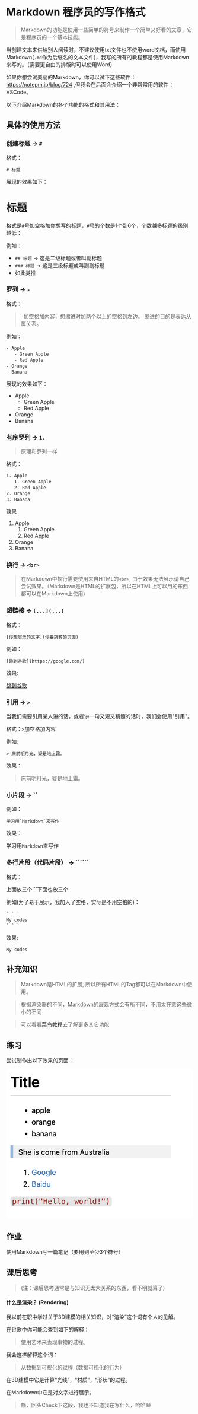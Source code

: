 
# Markdown 程序员的写作格式

> Markdown的功能是使用一些简单的符号来制作一个简单又好看的文章，它是程序员的一个基本技能。

当创建文本来供给别人阅读时，不建议使用txt文件也不使用word文档，而使用Markdown(`.md`作为后缀名的文本文件)，我写的所有的教程都是使用Markdown来写的。（需要更自由的排版时可以使用Word）

如果你想尝试美丽的Markdown，你可以试下这些软件：https://notepm.jp/blog/724 ,但我会在后面会介绍一个非常常用的软件：VSCode。

以下介绍Markdown的各个功能的格式和其用法：

## 具体的使用方法

### 创建标题 -> `#`

格式：

`# 标题`

展现的效果如下：

# 标题


格式是`#`号加空格加你想写的标题，`#`号的个数是1个到6个，个数越多标题的级别越低：

例如：

- `## 标题` -> 这是二级标题或者叫副标题
- `### 标题` -> 这是三级标题或叫副副标题
- 如此类推

### 罗列 -> `-`

格式：

> `-`加空格加内容，想缩进时加两个以上的空格到左边。
> 缩进的目的是表达从属关系。

例如：

```
- Apple
   - Green Apple
   - Red Apple
- Orange
- Banana
```

展现的效果如下：

- Apple
   - Green Apple
   - Red Apple
- Orange
- Banana

### 有序罗列 -> `1.`

> 原理和罗列一样

格式：

```
1. Apple
   1. Green Apple
   2. Red Apple
2. Orange
3. Banana
```

效果

1. Apple
   1. Green Apple
   2. Red Apple
2. Orange
3. Banana

### 换行 -> `<br>`

> 在Markdown中换行需要使用来自HTML的`<br>`, 由于效果无法展示请自己尝试效果。（Markdown是HTML的扩展包，所以在HTML上可以用的东西都可以在Markdown上使用）

### 超链接 -> `[...](...)`

格式：

```
[你想展示的文字](你要跳转的页面)
```

例如：

```
[跳到谷歌](https://google.com/)
```

效果:

[跳到谷歌](https://google.com/)

### 引用 -> `>`

当我们需要引用某人讲的话，或者讲一句又短又精髓的话时，我们会使用"引用"。

格式：`>`加空格加内容

例如:

```
> 床前明月光，疑是地上霜。
```

效果：

> 床前明月光，疑是地上霜。

### 小片段 -> ``

例如：

```
学习用`Markdown`来写作
```

效果：

学习用`Markdown`来写作

### 多行片段（代码片段） -> ``````

格式：

上面放三个```下面也放三个

例如(为了易于展示，我加入了空格，实际是不用空格的)：

```
` ` `
My codes
` ` `
```

效果:

```
My codes
```

## 补充知识

> Markdown是HTML的扩展, 所以所有HTML的Tag都可以在Markdown中使用。

> 根据渲染器的不同，Markdown的展现方式会有所不同，不用太在意这些微小的不同

> 可以看看[菜鸟教程](https://www.runoob.com/markdown/md-title.html)去了解更多其它功能



## 练习

尝试制作出以下效果的页面：

![](/images/markdown_training.png)

## 作业

使用Markdown写一篇笔记（要用到至少3个符号）


## 课后思考

> (注：课后思考通常是与知识无太大关系的东西，看不明就算了)

#### 什么是渲染？ (Rendering)

我以前在职中学过关于3D建模的相关知识，对“渲染”这个词有个人的见解。

在谷歌中你可能会查到如下的解释：

> 使用艺术来表现事物的过程。

我会这样解释这个词：

> 从数据到可视化的过程（数据可视化的行为）

在3D建模中它是计算“光线”，“材质”，“形状”的过程。

在Markdown中它是对文字进行展示。


> 额，回头Check下这段，我也不知道我在写什么，哈哈😄